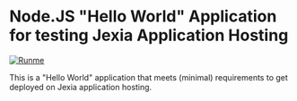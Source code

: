 # Node.JS "Hello World" Application for testing Jexia Application Hosting

[![Runme](https://runme.io/static/button.svg)](https://runme.io/runme?repo_url=https://github.com/jexia/test-node-app.git&repo_branch=master)

This is a "Hello World" application that meets (minimal) requirements to get deployed on Jexia application hosting.
